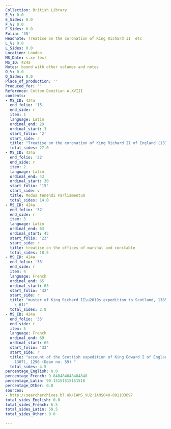 ```yaml
---
Collection: British Library
E_%: 0.0
E_Sides: 0.0
F_%: 0.0
F_Sides: 0.0
Folia: '35'
Headnote: Treatise on the coronation of King Richard II  etc
L_%: 0.0
L_Sides: 0.0
Location: London
MS_Date: s.xv (ex)
MS_ID: 424a
Notes: bound with other volumes and notes
O_%: 0.0
O_Sides: 0.0
Place_of_production: ''
Produced_for: ''
Reference: Cotton Domitian A.XVIII
contents:
- MS_ID: 424a
  end_folio: '15'
  end_side: r
  item: 1
  language: Latin
  ordinal_end: 29
  ordinal_start: 3
  start_folio: '2'
  start_side: r
  title: "Treatise on the coronation of King Richard II of England (1377\u20131399)"
  total_sides: 27.0
- MS_ID: 424a
  end_folio: '22'
  end_side: r
  item: 2
  language: Latin
  ordinal_end: 43
  ordinal_start: 30
  start_folio: '15'
  start_side: v
  title: Modus tenendi Parliamentum
  total_sides: 14.0
- MS_ID: 424a
  end_folio: '32'
  end_side: r
  item: 3
  language: Latin
  ordinal_end: 63
  ordinal_start: 45
  start_folio: '23'
  start_side: r
  title: treatise on the offices of marshal and constable
  total_sides: 18.5
- MS_ID: 424a
  end_folio: '33'
  end_side: r
  item: 4
  language: French
  ordinal_end: 65
  ordinal_start: 63
  start_folio: '32'
  start_side: r
  title: "muster of King Richard II\u2019s expedition to Scotland, 1385 (Dean no.\
    \ 61)"
  total_sides: 2.0
- MS_ID: 424a
  end_folio: '35'
  end_side: r
  item: 5
  language: French
  ordinal_end: 69
  ordinal_start: 65
  start_folio: '33'
  start_side: r
  title: "account of the Scottish expedition of King Edward I of England (1272\u2013\
    1307), 1296 (Dean no. 59) "
  total_sides: 4.5
percentage_English: 0.0
percentage_French: 9.848484848484848
percentage_Latin: 90.15151515151516
percentage_Other: 0.0
sources:
- http://searcharchives.bl.uk/IAMS_VU2:IAMS040-001103697
total_sides_English: 0.0
total_sides_French: 6.5
total_sides_Latin: 59.5
total_sides_Other: 0.0

---
```

